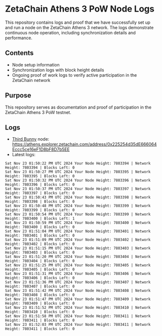 # ZetaChain Athens 3 PoW Node Logs
This repository contains logs and proof that we have successfully set up and run a node on the ZetaChain Athens 3 network. The logs demonstrate continuous node operation, including synchronization details and performance.

## Contents
- Node setup information
- Synchronization logs with block height details
- Ongoing proof of work logs to verify active participation in the ZetaChain network

## Purpose
This repository serves as documentation and proof of participation in the ZetaChain Athens 3 PoW testnet.

## Logs

- [Third Bunny](https://thirdbunny.xyz/) node: https://athens.explorer.zetachain.com/address/0x225254d35dE666064Eccc5ce16eF1D8bF8D7b5EE
- Latest logs:
```
Sat Nov 23 01:50:22 PM UTC 2024 Your Node Height: 7803394 | Network Height: 7803394 | Blocks Left: 0
Sat Nov 23 01:50:27 PM UTC 2024 Your Node Height: 7803395 | Network Height: 7803395 | Blocks Left: 0
Sat Nov 23 01:50:32 PM UTC 2024 Your Node Height: 7803396 | Network Height: 7803396 | Blocks Left: 0
Sat Nov 23 01:50:37 PM UTC 2024 Your Node Height: 7803397 | Network Height: 7803397 | Blocks Left: 0
Sat Nov 23 01:50:43 PM UTC 2024 Your Node Height: 7803398 | Network Height: 7803398 | Blocks Left: 0
Sat Nov 23 01:50:48 PM UTC 2024 Your Node Height: 7803399 | Network Height: 7803399 | Blocks Left: 0
Sat Nov 23 01:50:54 PM UTC 2024 Your Node Height: 7803399 | Network Height: 7803400 | Blocks Left: 1
Sat Nov 23 01:50:59 PM UTC 2024 Your Node Height: 7803400 | Network Height: 7803400 | Blocks Left: 0
Sat Nov 23 01:51:04 PM UTC 2024 Your Node Height: 7803401 | Network Height: 7803401 | Blocks Left: 0
Sat Nov 23 01:51:09 PM UTC 2024 Your Node Height: 7803402 | Network Height: 7803402 | Blocks Left: 0
Sat Nov 23 01:51:15 PM UTC 2024 Your Node Height: 7803403 | Network Height: 7803403 | Blocks Left: 0
Sat Nov 23 01:51:20 PM UTC 2024 Your Node Height: 7803404 | Network Height: 7803404 | Blocks Left: 0
Sat Nov 23 01:51:25 PM UTC 2024 Your Node Height: 7803405 | Network Height: 7803405 | Blocks Left: 0
Sat Nov 23 01:51:31 PM UTC 2024 Your Node Height: 7803406 | Network Height: 7803406 | Blocks Left: 0
Sat Nov 23 01:51:36 PM UTC 2024 Your Node Height: 7803407 | Network Height: 7803407 | Blocks Left: 0
Sat Nov 23 01:51:42 PM UTC 2024 Your Node Height: 7803408 | Network Height: 7803408 | Blocks Left: 0
Sat Nov 23 01:51:47 PM UTC 2024 Your Node Height: 7803409 | Network Height: 7803409 | Blocks Left: 0
Sat Nov 23 01:51:52 PM UTC 2024 Your Node Height: 7803410 | Network Height: 7803410 | Blocks Left: 0
Sat Nov 23 01:51:58 PM UTC 2024 Your Node Height: 7803411 | Network Height: 7803411 | Blocks Left: 0
Sat Nov 23 01:52:03 PM UTC 2024 Your Node Height: 7803411 | Network Height: 7803411 | Blocks Left: 0
```
